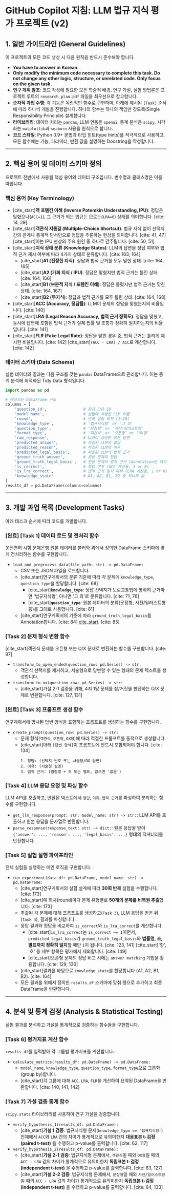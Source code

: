 # GitHub Copilot 지침: LLM 법규 지식 평가 프로젝트 (v2)

## 1\. 일반 가이드라인 (General Guidelines)

이 프로젝트의 모든 코드 생성 시 다음 원칙을 반드시 준수해야 합니다.

  * **You have to answer in Korean.**
  * **Only modify the minimum code necessary to complete this task. Do not change any other logic, structure, or unrelated code. Only focus on the given task.**
  * **연구 계획 참조**: 코드 작성에 필요한 모든 학술적 배경, 연구 가설, 실험 방법론은 프로젝트 루트의 `research_plan.pdf` 파일을 최우선으로 참고합니다.
  * **순차적 과업 수행**: 각 기능은 독립적인 함수로 구현하며, 아래에 제시된 `[Task]` 순서에 따라 하나씩 개발을 진행합니다. 하나의 함수는 하나의 책임만 갖도록(Single Responsibility Principle) 설계합니다.
  * **라이브러리**: 데이터 처리는 `pandas`, LLM 연동은 `openai`, 통계 분석은 `scipy`, 시각화는 `matplotlib`과 `seaborn` 사용을 원칙으로 합니다.
  * **코드 스타일**: Python 3.9+ 문법과 타입 힌트(type hints)를 적극적으로 사용하고, 모든 함수에는 기능, 파라미터, 반환 값을 설명하는 Docstring을 작성합니다.

-----

## 2\. 핵심 용어 및 데이터 스키마 정의

프로젝트 전반에서 사용될 핵심 용어와 데이터 구조입니다. 변수명과 클래스명은 이를 따릅니다.

### 핵심 용어 (Key Terminology)

  * [cite\_start]**역 포템킨 이해 (Inverse Potemkin Understanding, IPU)**: 정답은 맞혔으나(`ACC=1`), 그 근거가 되는 법규는 모르는(`LRA=0`) 상태를 의미합니다. [cite: 14, 29]
  * [cite\_start]**객관식 지름길 (Multiple-Choice Shortcut)**: 법규 지식 없이 선택지 간의 관계나 통계적 단서만으로 정답을 추론하는 현상을 의미합니다. [cite: 41, 47] [cite\_start]이는 IPU 현상의 주요 원인 중 하나로 간주됩니다. [cite: 50, 51]
  * [cite\_start]**지식 상태 분류 (Knowledge States)**: LLM의 답변을 정답 여부와 법적 근거 제시 여부에 따라 4가지 상태로 분류합니다. [cite: 163, 164]
      * [cite\_start]**A1 (진정한 지식)**: 정답과 법적 근거를 모두 맞힌 상태. [cite: 164, 165]
      * [cite\_start]**A2 (가짜 지식 / IPU)**: 정답은 맞혔지만 법적 근거는 틀린 상태. [cite: 164, 166]
      * [cite\_start]**B1 (부분적 지식 / 포템킨 이해)**: 정답은 틀렸지만 법적 근거는 맞힌 상태. [cite: 164, 167]
      * [cite\_start]**B2 (무지식)**: 정답과 법적 근거를 모두 틀린 상태. [cite: 164, 168]
  * [cite\_start]**ACC (Accuracy, 정답률)**: LLM이 문제의 정답을 맞혔는지의 비율입니다. [cite: 140]
  * [cite\_start]**LRA (Legal Reason Accuracy, 법적 근거 정확도)**: 정답을 맞혔고, 동시에 답변에 포함된 법적 근거가 실제 법률 및 조항과 정확히 일치하는지의 비율입니다. [cite: 141]
  * [cite\_start]**FLR (Fake Legal Rate)**: 정답을 맞힌 경우 중, 법적 근거는 틀리게 제시한 비율입니다. [cite: 142] [cite\_start]`(ACC - LRA) / ACC`로 계산합니다. [cite: 142]

### 데이터 스키마 (Data Schema)

실험 데이터와 결과는 다음 구조를 갖는 `pandas` DataFrame으로 관리합니다. 이는 통계 분석에 최적화된 Tidy Data 형식입니다.

```python
import pandas as pd

# 예상되는 DataFrame 구조
columns = [
    'question_id',                # 문제 고유 ID
    'model_name',                 # 실험에 사용된 LLM 이름
    'round',                      # 반복 실험 회차 (1~30)
    'knowledge_type',             # '법규지식형' or '그 외'
    'question_type',              # '문장형' or '사진/일러스트형'
    'format_type',                # '객관식' or '오픈형' or 'OX형'
    'raw_response',               # LLM이 생성한 원본 답변
    'predicted_answer',           # 파싱된 LLM의 정답
    'predicted_reason',           # 파싱된 LLM의 이유
    'predicted_legal_basis',      # 파싱된 LLM의 법적 근거
    'ground_truth_answer',        # 원본 문제의 정답
    'ground_truth_legal_basis',   # 원본 문제의 법적 근거 (Annotation된 데이터)
    'is_correct',                 # 정답 여부 (ACC 계산용, 1 or 0)
    'is_lra_correct',             # 법적 근거 일치 여부 (LRA 계산용, 1 or 0)
    'knowledge_state'             # A1, A2, B1, B2 중 하나의 값
]
results_df = pd.DataFrame(columns=columns)
```

-----

## 3\. 개발 과업 목록 (Development Tasks)

아래 태스크 순서에 따라 코드를 개발합니다.

### [완료] [Task 1] 데이터 로드 및 전처리 함수

운전면허 시험 문제은행 원본 데이터를 불러와 위에서 정의한 DataFrame 스키마에 맞게 전처리하는 함수를 구현합니다.

  * `load_and_preprocess_data(file_path: str) -> pd.DataFrame:`
      * CSV 또는 JSON 파일을 로드합니다.
      * [cite\_start]연구계획서의 분류 기준에 따라 각 문제에 `knowledge_type`, `question_type`을 할당합니다. [cite: 68]
          * [cite\_start]**`knowledge_type`**: 정답 선택지가 도로교통법에 명확히 근거하면 '법규지식형', 아니면 '그 외'로 분류합니다. [cite: 71, 76]
          * [cite\_start]**`question_type`**: 원본 데이터의 분류(문장형, 사진/일러스트형 등)를 그대로 사용합니다. [cite: 81]
      * [cite\_start]연구계획서의 기준에 따라 `ground_truth_legal_basis`를 Annotation합니다. [cite: 84] [cite\_start](https://www.google.com/search?q=%EC%98%88: "도로교통법 시행규칙 별표 6"). [cite: 85]

### [Task 2] 문제 형식 변환 함수

[cite\_start]객관식 문제를 오픈형 또는 O/X 문제로 변환하는 함수를 구현합니다. [cite: 97]

  * `transform_to_open_ended(question_row: pd.Series) -> str:`
      * 객관식 선택지를 제거하고, 서술형으로 답변할 수 있는 형태의 문제 텍스트를 생성합니다.
  * `transform_to_ox(question_row: pd.Series) -> str:`
      * [cite\_start]가설 2-1 검증을 위해, 4지 1답 문제를 참/거짓을 판단하는 O/X 문제로 변환합니다. [cite: 127, 131]

### [완료] [Task 3] 프롬프트 생성 함수

연구계획서에 명시된 답변 양식을 포함하는 프롬프트를 생성하는 함수를 구현합니다.

  * `create_prompt(question_row: pd.Series) -> str:`
      * 문제 형식(`객관식`, `오픈형`, `OX형`)에 따라 적절한 프롬프트를 동적으로 생성합니다.
      * [cite\_start]아래 `[답변 양식]`이 프롬프트에 반드시 포함되어야 합니다. [cite: 134]
        ```
        1. 정답: (선택지 번호 또는 서술형/OX 답변)
        2. 이유: (서술형 설명)
        3. 법적 근거: (법령명 + 조 또는 별표, 없으면 '없음')
        ```

### [Task 4] LLM 응답 요청 및 파싱 함수

LLM API를 호출하고, 반환된 텍스트에서 `정답`, `이유`, `법적 근거`를 파싱하여 분리하는 함수를 구현합니다.

  * `get_llm_response(prompt: str, model_name: str) -> str:`: LLM API를 호출하고 원본 응답을 문자열로 반환합니다.
  * `parse_response(response_text: str) -> dict:`: 원본 응답을 받아 `{'answer': ..., 'reason': ..., 'legal_basis': ...}` 형태의 딕셔너리를 반환합니다.

### [Task 5] 실험 실행 파이프라인

전체 실험을 실행하는 메인 로직을 구현합니다.

  * `run_experiment(data_df: pd.DataFrame, model_name: str) -> pd.DataFrame:`
      * [cite\_start]연구계획서의 실험 설계에 따라 **30회 반복** 실험을 수행합니다. [cite: 173]
      * [cite\_start]매 회차(round)마다 문제 유형별로 **50개의 문제를 비복원 추출**합니다. [cite: 173]
      * 추출된 각 문제에 대해 프롬프트를 생성하고(`Task 3`), LLM 응답을 받은 뒤(`Task 4`), 결과를 파싱합니다.
      * 응답 결과와 정답을 비교하여 `is_correct`와 `is_lra_correct`를 계산합니다.
          * [cite\_start]`is_lra_correct`는 `is_correct == 1`이면서, `predicted_legal_basis`가 `ground_truth_legal_basis`와 **법률명, 조, 별표까지 정확히 일치**할 때만 `1`이 됩니다. [cite: 123, 141] [cite\_start]'항', '호' 등 세부 항목은 평가에서 제외합니다. [cite: 149]
          * [cite\_start]오픈형 문제의 정답 비교 시에는 `answer matching` 기법을 활용합니다. [cite: 129, 136]
      * [cite\_start]결과를 바탕으로 `knowledge_state`를 할당합니다 (A1, A2, B1, B2). [cite: 164]
      * 모든 결과를 위에서 정의한 `results_df` 스키마에 맞춰 행으로 추가하고 최종 DataFrame을 반환합니다.

-----

## 4\. 분석 및 통계 검정 (Analysis & Statistical Testing)

실험 결과를 분석하고 가설을 통계적으로 검증하는 함수들을 구현합니다.

### [Task 6] 평가지표 계산 함수

`results_df`를 입력받아 각 그룹별 평가지표를 계산합니다.

  * `calculate_metrics(results_df: pd.DataFrame) -> pd.DataFrame:`
      * `model_name`, `knowledge_type`, `question_type`, `format_type`으로 그룹화(group by)합니다.
      * [cite\_start]각 그룹에 대해 `ACC`, `LRA`, `FLR`을 계산하여 요약된 DataFrame을 반환합니다. [cite: 140, 141, 142]

### [Task 7] 가설 검증 통계 함수

`scipy.stats` 라이브러리를 사용하여 연구 가설을 검증합니다.

  * `verify_hypothesis_1(results_df: pd.DataFrame):`
      * [cite\_start]**가설 1 검증**: 법규지식형 문제(`knowledge_type == '법규지식형'`) 전체에서 `ACC`와 `LRA` 간의 차이가 통계적으로 유의미한지 **대응표본 t-검정 (paired t-test)** 을 수행하고 p-value를 출력합니다. [cite: 62, 117]
  * `verify_hypothesis_2(results_df: pd.DataFrame):`
      * [cite\_start]**가설 2-1 검증**: 법규지식형 문제에서, `객관식`일 때와 `OX형`일 때의 `ACC - LRA` 값의 차이가 통계적으로 유의미한지 **독립표본 t-검정 (independent t-test)** 을 수행하고 p-value를 출력합니다. [cite: 63, 127]
      * [cite\_start]**가설 2-2 검증**: 법규지식형 문제에서, `문장형`일 때와 `사진/일러스트형`일 때의 `ACC - LRA` 값의 차이가 통계적으로 유의미한지 **독립표본 t-검정 (independent t-test)** 을 수행하고 p-value를 출력합니다. [cite: 64, 133]
